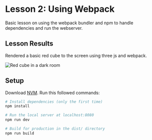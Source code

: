 # Lesson 2: Using Webpack
Basic lesson on using the webpack bundler and npm to handle dependencies and run the webserver.

## Lesson Results
Rendered a basic red cube to the screen using three js and webpack.

![Red cube in a dark room](/readme-assets/red-cube.png?raw=true)

## Setup
Download [NVM](https://github.com/nvm-sh/nvm).
Run this followed commands:

``` bash
# Install dependencies (only the first time)
npm install

# Run the local server at localhost:8080
npm run dev

# Build for production in the dist/ directory
npm run build
```
